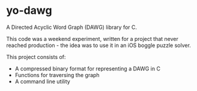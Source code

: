 # yo-dawg

A Directed Acyclic Word Graph (DAWG) library for C.

This code was a weekend experiment, written for a project that never reached production - the idea was
to use it in an iOS boggle puzzle solver.

This project consists of:

* A compressed binary format for representing a DAWG in C
* Functions for traversing the graph
* A command line utility
